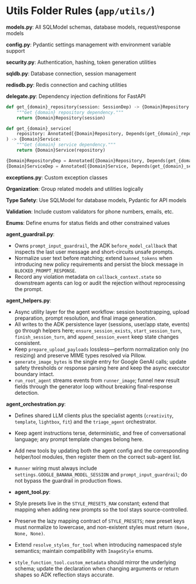 # Utils Folder Rules (`app/utils/`)

**models.py**: All SQLModel schemas, database models, request/response models

**config.py**: Pydantic settings management with environment variable support

**security.py**: Authentication, hashing, token generation utilities

**sqldb.py**: Database connection, session management

**redisdb.py**: Redis connection and caching utilities

**delegate.py**: Dependency injection definitions for FastAPI
```python
def get_{domain}_repository(session: SessionDep) -> {Domain}Repository:
    """Get {domain} repository dependency."""
    return {Domain}Repository(session)

def get_{domain}_service(
    repository: Annotated[{Domain}Repository, Depends(get_{domain}_repository)],
) -> {Domain}Service:
    """Get {domain} service dependency."""
    return {Domain}Service(repository)

{Domain}RepositoryDep = Annotated[{Domain}Repository, Depends(get_{domain}_repository)]
{Domain}ServiceDep = Annotated[{Domain}Service, Depends(get_{domain}_service)]
```

**exceptions.py**: Custom exception classes

**Organization**: Group related models and utilities logically

**Type Safety**: Use SQLModel for database models, Pydantic for API models

**Validation**: Include custom validators for phone numbers, emails, etc.

**Enums**: Define enums for status fields and other constrained values

**agent_guardrail.py**:
- Owns `prompt_input_guardrail`, the ADK `before_model_callback` that inspects the last user message and short-circuits unsafe prompts.
- Normalize user text before matching; extend `banned_tokens` when introducing new policy requirements and persist the block message in `BLOCKED_PROMPT_RESPONSE`.
- Record any violation metadata on `callback_context.state` so downstream agents can log or audit the rejection without reprocessing the prompt.

**agent_helpers.py**:
- Async utility layer for the agent workflow: session bootstrapping, upload preparation, prompt resolution, and final image generation.
- All writes to the ADK persistence layer (sessions, user/app state, events) go through helpers here; `ensure_session_exists`, `start_session_turn`, `finish_session_turn`, and `append_session_event` keep state changes consistent.
- Keep `prepare_upload_payloads` lossless—perform normalization only (no resizing) and preserve MIME types resolved via Pillow.
- `generate_image_bytes` is the single entry for Google GenAI calls; update safety thresholds or response parsing here and keep the async executor boundary intact.
- `run_root_agent` streams events from `runner_image`; funnel new result fields through the generator loop without breaking final-response detection.

**agent_orchestration.py**:
- Defines shared LLM clients plus the specialist agents (`creativity`, `template`, `lightbox`, `fit`) and the `triage_agent` orchestrator.
- Keep agent instructions terse, deterministic, and free of conversational language; any prompt template changes belong here.
- Add new tools by updating both the agent config and the corresponding helper/tool modules, then register them on the correct sub-agent list.
- `Runner` wiring must always include `settings.GOOGLE_BANANA_MODEL_SESSION` and `prompt_input_guardrail`; do not bypass the guardrail in production flows.

- **agent_tool.py**:
- Style presets live in the `STYLE_PRESETS_RAW` constant; extend that mapping when adding new prompts so the tool stays source-controlled.
- Preserve the lazy mapping contract of `STYLE_PRESETS`; new preset keys must normalize to lowercase, and non-existent styles must return `(None, None, None)`.
- Extend `resolve_styles_for_tool` when introducing namespaced style semantics; maintain compatibility with `ImageStyle` enums.
- `style_function_tool.custom_metadata` should mirror the underlying schema; update the declaration when changing arguments or return shapes so ADK reflection stays accurate.
